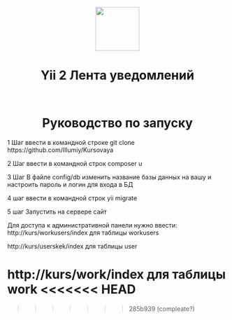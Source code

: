 <p align="center">
    <a href="https://github.com/yiisoft" target="_blank">
        <img src="https://avatars0.githubusercontent.com/u/993323" height="100px">
    </a>
    <h1 align="center">Yii 2 Лента уведомлений</h1>
    <br>
</p>
 <h1 align="center">Руководство по запуску</h1>
1 Шаг ввести в командной строке git clone https://github.com/Illumiy/Kursovaya

2 Шаг ввести в командной строк composer u

3 Шаг В файле config/db изменить название базы данных на вашу и настроить пароль и логин для входа в БД

4 шаг ввести в командной строк yii migrate

5 шаг Запустить на сервере сайт

Для доступа к административной панели нужно ввести: http://kurs/workusers/index для таблицы workusers

http://kurs/userskek/index для таблицы user

http://kurs/work/index для таблицы work
<<<<<<< HEAD
=======

>>>>>>> 285b939 (compleate?)
